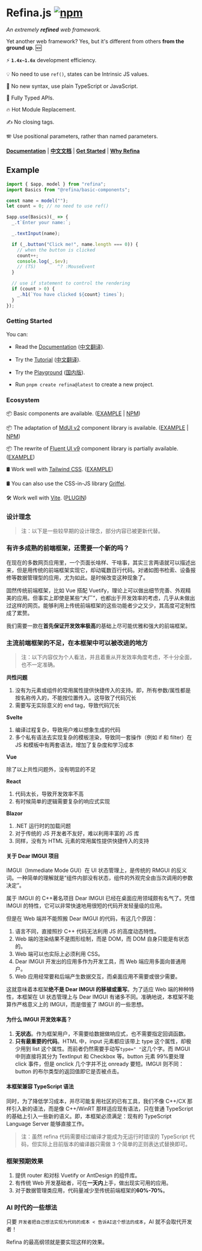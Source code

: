 # Refina.js [![npm](https://img.shields.io/npm/v/refina?label=core&color=green)](https://www.npmjs.com/package/refina)

_An extremely **refined** web framework._

Yet another web framework? Yes, but it's different from others **from the ground up**. 🆕

⚡ **`1.4x~1.6x`** development efficiency.

💡 No need to use `ref()`, states can be Intrinsic JS values.

🧩 No new syntax, use plain TypeScript or JavaScript.

🔑 Fully Typed APIs.

🔥 Hot Module Replacement.

✍️ No closing tags.

🪗 Use positional parameters, rather than named parameters.

[**Documentation**](https://refina.vercel.app/) |
[**中文文档**](https://refinajs.github.io/refina/zh/) |
[**Get Started**](https://refina.vercel.app/guide/introduction.html) |
[**Why Refina**](https://refina.vercel.app/guide/why.html)

## Example

```typescript
import { $app, model } from "refina";
import Basics from "@refina/basic-components";

const name = model("");
let count = 0; // no need to use ref()

$app.use(Basics)(_ => {
  _.t`Enter your name:`;

  _.textInput(name);

  if (_.button("Click me!", name.length === 0)) {
    // when the button is clicked
    count++;
    console.log(_.$ev);
    // (TS)        ^? :MouseEvent
  }

  // use if statement to control the rendering
  if (count > 0) {
    _.h1(`You have clicked ${count} times`);
  }
});
```

### Getting Started

You can:

- Read the [Documentation](https://refina.vercel.app/) ([中文翻译](https://refinajs.github.io/refina/zh/)).

- Try the [Tutorial](https://refina.vercel.app/tutorial) ([中文翻译](https://refinajs.github.io/refina/zh/tutorial)).

- Try the [Playground](https://refina.vercel.app/misc/playground) ([国内版](https://refinajs.github.io/refina/zh/misc/playground)).

- Run `pnpm create refina@latest` to create a new project.

### Ecosystem

📦 Basic components are available. ([EXAMPLE](https://gallery.refina.vercel.app/#gh-login) |
[NPM](https://www.npmjs.com/package/@refina/basic-components))

📦 The adaptation of [MdUI v2](https://github.com/zdhxiong/mdui) component library is available.
([EXAMPLE](https://gallery.refina.vercel.app/#mdui) |
[NPM](https://www.npmjs.com/package/@refina/mdui))

📦 The rewrite of [Fluent UI v9](https://react.fluentui.dev/) component library is partially available.
([EXAMPLE](https://gallery.refina.vercel.app/#fluentui))

🛢️ Work well with [Tailwind CSS](https://tailwindcss.com/).
([EXAMPLE](https://gallery.refina.vercel.app/#gh-login))

🛢️ You can also use the CSS-in-JS library [Griffel](https://griffel.js.org/).

🛠️ Work well with [Vite](https://vitejs.dev/). ([PLUGIN](https://www.npmjs.com/package/vite-plugin-refina))

### 设计理念

> 注：以下是一些较早期的设计理念，部分内容已被更新代替。

### 有许多成熟的前端框架，还需要一个新的吗？

在现在的多数网页应用里，一个页面长啥样、干啥事，其实三言两语就可以描述出来，但是用传统的前端框架实现它，却动辄数百行代码。对诸如图书检索、设备报修等数据管理型的应用，尤为如此。是时候改变这种现象了。

固然传统前端框架，比如 Vue 搭配 Vuetify，理论上可以做出细节完善、外观精美的应用。但事实上即使是某些“大厂”，也都出于开发效率的考虑，几乎从未做出过这样的网页。能够利用上传统前端框架的这些功能者少之又少，其高度可定制性成了累赘。

我们需要一款在**首先保证开发效率极高**的基础上尽可能优雅和强大的前端框架。

### 主流前端框架的不足，在本框架中可以被改进的地方

> 注：以下内容仅为个人看法，并且着重从开发效率角度考虑，不十分全面，也不一定准确。

**共性问题**

1. 没有为元素或组件的常用属性提供快捷传入的支持。即，所有参数/属性都是按名称传入的，不能按位置传入。这导致了代码冗长
2. 需要写无实际意义的 end tag，导致代码冗长

**Svelte**

1. 编译过程复杂，导致用户难以想象生成的代码
2. 多个私有语法去实现复杂的模板渲染，导致同一套操作（例如 if 和 filter）在 JS 和模板中有两套语法，增加了复杂度和学习成本

**Vue**

除了以上共性问题外，没有明显的不足

**React**

1. 代码太长，导致开发效率不高
2. 有时候简单的逻辑需要复杂的响应式实现

**Blazor**

1. .NET 运行时的加载问题
2. 对于传统的 JS 开发者不友好，难以利用丰富的 JS 库
3. 同样，没有为 HTML 元素的常用属性提供快捷传入的支持

#### 关于 Dear IMGUI 项目

IMGUI（Immediate Mode GUI）在 UI 状态管理上，是传统的 RMGUI 的反义词。一种简单的理解就是“组件内部没有状态，组件的外观完全由当次调用的参数决定”。

属于 IMGUI 的 C++著名项目 Dear IMGUI 已经在桌面应用领域颇有名气了。凭借 IMGUI 的特性，它可以非常快速地用很短的代码开发轻量级的应用。

但是在 Web 端并不能照搬 Dear IMGUI 的代码，有这几个原因：

1. 语言不同，直接照抄 C++ 代码无法利用 JS 的高度动态特性。
2. Web 端的渲染结果不是图形绘制，而是 DOM，而 DOM 自身只能是有状态的。
3. Web 端可以也实际上必须利用 CSS。
4. Dear IMGUI 开发出的应用多作为开发工具，而 Web 端应用多面向普通用户。
5. Web 应用经常要和后端产生数据交互，而桌面应用不需要或很少需要。

这就意味着本框架**绝不是 Dear IMGUI 的移植或重写**。为了适应 Web 端的种种特性，本框架在 UI 状态管理上与 Dear IMGUI 有诸多不同。准确地说，本框架不能算作严格意义上的 IMGUI，而是借鉴了 IMGUI 的一些思想。

#### 为什么 IMGUI 开发效率高？

1. **无状态**。作为框架用户，不需要给数据做响应式，也不需要指定回调函数。
2. **只有最重要的代码**。HTML 中，input 元素都应该带上 type 这个属性，却极少用到 list 这个属性。而前者仍然需要手动写`type=" "`这几个字。而 IMGUI 中则直接将其分为 TextInput 和 Checkbox 等。button 元素 99%要处理 click 事件，但是 onclick 几个字并不比 onready 要短。IMGUI 则不同：button 的布尔类型的返回值即它是否被点击。

#### 本框架兼容 TypeScript 语法

同时，为了降低学习成本，并尽可能复用社区的已有工具，我们不像 C++/CX 那样引入新的语法，而是像 C++/WinRT 那样适应现有语法，只在普通 TypeScript 的基础上引入一些新的语义。即，本框架必须满足：现有的 TypeScript Language Server 能够直接工作。

> 注：虽然 refina 代码需要经过编译才能成为无运行时错误的 TypeScript 代码，但实际上目前版本的编译器只需做 3 个简单的正则表达式替换即可。

### 框架预期效果

1. 提供 router 和对标 Vuetify or AntDesign 的组件库。
2. 有传统 Web 开发基础者，可在**一天内**上手，做出现实可用的应用。
3. 对于数据管理类应用，代码量减少至传统前端框架的**60%-70%**。

### AI 时代的一些想法

只要 `开发者把自己想法实现为代码的成本 < 告诉AI这个想法的成本`，AI 就不会取代开发者！

Refina 的最高纲领就是要实现这样的效果。
